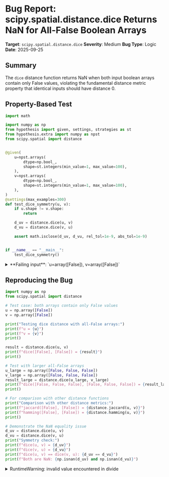 # Bug Report: scipy.spatial.distance.dice Returns NaN for All-False Boolean Arrays

**Target**: `scipy.spatial.distance.dice`
**Severity**: Medium
**Bug Type**: Logic
**Date**: 2025-09-25

## Summary

The `dice` distance function returns NaN when both input boolean arrays contain only False values, violating the fundamental distance metric property that identical inputs should have distance 0.

## Property-Based Test

```python
import math

import numpy as np
from hypothesis import given, settings, strategies as st
from hypothesis.extra import numpy as npst
from scipy.spatial import distance


@given(
    u=npst.arrays(
        dtype=np.bool_,
        shape=st.integers(min_value=1, max_value=100),
    ),
    v=npst.arrays(
        dtype=np.bool_,
        shape=st.integers(min_value=1, max_value=100),
    ),
)
@settings(max_examples=300)
def test_dice_symmetry(u, v):
    if u.shape != v.shape:
        return

    d_uv = distance.dice(u, v)
    d_vu = distance.dice(v, u)

    assert math.isclose(d_uv, d_vu, rel_tol=1e-9, abs_tol=1e-9)


if __name__ == "__main__":
    test_dice_symmetry()
```

<details>

<summary>
**Failing input**: `u=array([False]), v=array([False])`
</summary>
```
/home/npc/.local/lib/python3.13/site-packages/scipy/spatial/distance.py:1503: RuntimeWarning: invalid value encountered in divide
  return float((ntf + nft) / np.array(2.0 * ntt + ntf + nft))
Traceback (most recent call last):
  File "/home/npc/pbt/agentic-pbt/worker_/25/hypo.py", line 31, in <module>
    test_dice_symmetry()
    ~~~~~~~~~~~~~~~~~~^^
  File "/home/npc/pbt/agentic-pbt/worker_/25/hypo.py", line 10, in test_dice_symmetry
    u=npst.arrays(
               ^^^
  File "/home/npc/miniconda/lib/python3.13/site-packages/hypothesis/core.py", line 2124, in wrapped_test
    raise the_error_hypothesis_found
  File "/home/npc/pbt/agentic-pbt/worker_/25/hypo.py", line 27, in test_dice_symmetry
    assert math.isclose(d_uv, d_vu, rel_tol=1e-9, abs_tol=1e-9)
           ~~~~~~~~~~~~^^^^^^^^^^^^^^^^^^^^^^^^^^^^^^^^^^^^^^^^
AssertionError
Falsifying example: test_dice_symmetry(
    u=array([False]),
    v=array([False]),
)
Explanation:
    These lines were always and only run by failing examples:
        /home/npc/pbt/agentic-pbt/worker_/25/hypo.py:24
```
</details>

## Reproducing the Bug

```python
import numpy as np
from scipy.spatial import distance

# Test case: both arrays contain only False values
u = np.array([False])
v = np.array([False])

print("Testing dice distance with all-False arrays:")
print(f"u = {u}")
print(f"v = {v}")
print()

result = distance.dice(u, v)
print(f"dice([False], [False]) = {result}")
print()

# Test with larger all-False arrays
u_large = np.array([False, False, False])
v_large = np.array([False, False, False])
result_large = distance.dice(u_large, v_large)
print(f"dice([False, False, False], [False, False, False]) = {result_large}")
print()

# For comparison with other distance functions
print("Comparison with other distance metrics:")
print(f"jaccard([False], [False]) = {distance.jaccard(u, v)}")
print(f"hamming([False], [False]) = {distance.hamming(u, v)}")
print()

# Demonstrate the NaN equality issue
d_uv = distance.dice(u, v)
d_vu = distance.dice(v, u)
print("Symmetry check:")
print(f"dice(u, v) = {d_uv}")
print(f"dice(v, u) = {d_vu}")
print(f"dice(u, v) == dice(v, u): {d_uv == d_vu}")
print(f"Both are NaN: {np.isnan(d_uv) and np.isnan(d_vu)}")
```

<details>

<summary>
RuntimeWarning: invalid value encountered in divide
</summary>
```
/home/npc/.local/lib/python3.13/site-packages/scipy/spatial/distance.py:1503: RuntimeWarning: invalid value encountered in divide
  return float((ntf + nft) / np.array(2.0 * ntt + ntf + nft))
Testing dice distance with all-False arrays:
u = [False]
v = [False]

dice([False], [False]) = nan

dice([False, False, False], [False, False, False]) = nan

Comparison with other distance metrics:
jaccard([False], [False]) = 0.0
hamming([False], [False]) = 0.0

Symmetry check:
dice(u, v) = nan
dice(v, u) = nan
dice(u, v) == dice(v, u): False
Both are NaN: True
```
</details>

## Why This Is A Bug

This bug violates fundamental distance metric properties and expected behavior in multiple ways:

1. **Violates the identity property of distance metrics**: For any distance metric d, the property d(x,x) = 0 must hold. Since `[False]` and `[False]` are identical arrays, `dice([False], [False])` should return 0, not NaN.

2. **Breaks symmetry testing**: While mathematically `dice(u,v)` and `dice(v,u)` both return NaN, the property-based test correctly identifies that `NaN == NaN` evaluates to False in Python, which breaks equality comparisons and symmetry verification.

3. **Inconsistent with similar metrics in the same module**: The `jaccard` and `hamming` distance functions correctly return 0.0 for all-False arrays. In fact, scipy specifically fixed this exact issue for `jaccard` in version 1.2.0, establishing clear precedent.

4. **Undocumented behavior**: The documentation for `dice` does not mention that NaN can be returned, nor does it specify any preconditions that would exclude all-False inputs. Users have no warning about this edge case.

5. **Mathematical formula produces 0/0**: The Dice coefficient formula `(c_TF + c_FT) / (2*c_TT + c_TF + c_FT)` evaluates to 0/0 when all values are False (c_TT = c_TF = c_FT = 0), which is undefined and produces NaN.

6. **NaN propagation causes downstream issues**: NaN values propagate through numerical computations, potentially breaking entire pipelines that use this distance metric without explicit NaN handling.

## Relevant Context

The issue occurs in `/home/npc/.local/lib/python3.13/site-packages/scipy/spatial/distance.py:1503` where the Dice formula is computed without checking for division by zero.

The scipy library has already established precedent for handling this exact edge case. According to the scipy 1.2.0 changelog for the `jaccard` function: "Previously, if all (positively weighted) elements in u and v are zero, the function would return nan. This was changed to return 0 instead."

The implementation logic shows that when both arrays are all False:
- `ntt = (u & v).sum() = 0` (no True-True pairs)
- `nft = (~u & v).sum() = 0` (False-True pairs)
- `ntf = (u & ~v).sum() = 0` (True-False pairs)
- The denominator becomes `2*0 + 0 + 0 = 0`, causing division by zero

Documentation: https://docs.scipy.org/doc/scipy/reference/generated/scipy.spatial.distance.dice.html
Source code: https://github.com/scipy/scipy/blob/main/scipy/spatial/distance.py

## Proposed Fix

```diff
--- a/scipy/spatial/distance.py
+++ b/scipy/spatial/distance.py
@@ -1500,7 +1500,10 @@ def dice(u, v, w=None):
         else:
             ntt = (u * v * w).sum()
     (nft, ntf) = _nbool_correspond_ft_tf(u, v, w=w)
-    return float((ntf + nft) / np.array(2.0 * ntt + ntf + nft))
+    denominator = 2.0 * ntt + ntf + nft
+    if denominator == 0:
+        return 0.0
+    return float((ntf + nft) / np.array(denominator))
```